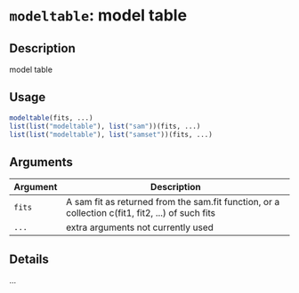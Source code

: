 # `modeltable`: model table

## Description


 model table


## Usage

```r
modeltable(fits, ...)
list(list("modeltable"), list("sam"))(fits, ...)
list(list("modeltable"), list("samset"))(fits, ...)
```


## Arguments

Argument      |Description
------------- |----------------
```fits```     |     A sam fit as returned from the sam.fit function, or a collection c(fit1, fit2, ...) of such fits
```...```     |     extra arguments not currently used

## Details


 ...


